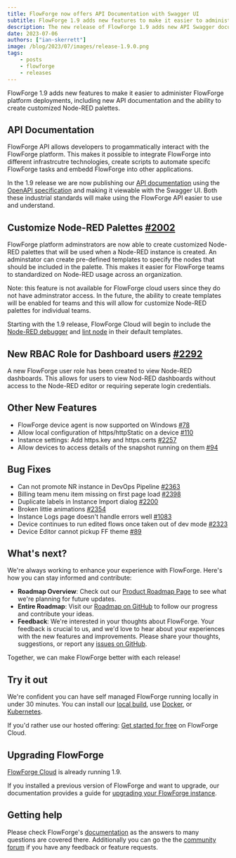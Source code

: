 ```yaml
---
title: FlowForge now offers API Documentation with Swagger UI
subtitle: FlowForge 1.9 adds new features to make it easier to administer FlowForge
description: The new release of FlowForge 1.9 adds new API Swagger documentation and the ability to customize Node-RED pallettes.
date: 2023-07-06 
authors: ["ian-skerrett"]
image: /blog/2023/07/images/release-1.9.0.png
tags:
    - posts
    - flowforge
    - releases
---
```


FlowForge 1.9 adds new features to make it easier to administer FlowForge platform deployments, including new API documentation and the ability to create customized Node-RED palettes.

<!--more-->

## API Documentation
FlowForge API allows developers to progammatically interact with the FlowForge platform. This makes it possible to integrate FlowForge into different infrastrcutre technologies, create scripts to automate specifc FlowForge tasks and embedd FlowForge into other applications.  

In the 1.9 release we are now publishing our [API documentation](https://flowforge.com/docs/api/) using the [OpenAPI specification](https://swagger.io/specification/) and making it viewable with the Swagger UI. Both these industrial standards will make using the FlowForge API easier to use and understand.


## Customize Node-RED Palettes  [#2002](https://github.com/flowforge/flowforge/issues/2002)

FlowForge platform adminstrators are now able to create customized Node-RED palettes that will be used when a Node-RED instance is created. An adminstator can create pre-defined templates to specify the nodes that should be included in the palette. This makes it easier for FlowForge teams to standardized on Node-RED usage across an organization.

Note: this feature is not available for FlowForge cloud users since they do not have adminstrator access. In the future, the ability to create templates will be enabled for teams and this will allow for customize Node-RED palettes for individual teams.

Starting with the 1.9 release, FlowForge Cloud will begin to include the [Node-RED debugger](https://flows.nodered.org/node/node-red-debugger) and [lint node](https://github.com/node-red/nrlint) in their default templates. 


## New RBAC Role for Dashboard users [#2292](https://github.com/flowforge/flowforge/issues/1924)
A new FlowForge user role has been created to view Node-RED dashboards. This allows for users to view Nod-RED dashboards without access to the Node-RED editor or requiring seperate login credentials.

## Other New Features

- FlowForge device agent is now supported on Windows [#78](https://github.com/flowforge/flowforge-device-agent/issues/78)
- Allow local configuration of https/httpStatic on a device [#110](https://github.com/flowforge/flowforge-device-agent/issues/110)
- Instance settings: Add https.key and https.certs [#2257](https://github.com/flowforge/flowforge/issues/2257)
- Allow devices to access details of the snapshot running on them [#94](https://github.com/flowforge/flowforge-device-agent/issues/94)


## Bug Fixes

- Can not promote NR instance in DevOps Pipeline  [#2363](https://github.com/flowforge/flowforge/issues/2363)
- Billing team menu item missing on first page load [#2398](https://github.com/flowforge/flowforge/issues/2398)
- Duplicate labels in Instance Import dialog [#2200](https://github.com/flowforge/flowforge/issues/2200)
- Broken littie animations [#2354](https://github.com/flowforge/flowforge/issues/2354)
- Instance Logs page doesn't handle errors well [#1083](https://github.com/flowforge/flowforge/issues/1083)
- Device continues to run edited flows once taken out of dev mode [#2323](https://github.com/flowforge/flowforge/issues/2323)
- Device Editor cannot pickup FF theme [#89](https://github.com/flowforge/flowforge-device-agent/issues/89)

## What's next?

We're always working to enhance your experience with FlowForge. Here's how you can stay informed and contribute:

- **Roadmap Overview**: Check out our [Product Roadmap Page](https://flowforge.com/product/roadmap/) to see what we're planning for future updates.
- **Entire Roadmap**: Visit our [Roadmap on GitHub](https://github.com/orgs/flowforge/projects/5) to follow our progress and contribute your ideas.
- **Feedback**: We're interested in your thoughts about FlowForge. Your feedback is crucial to us, and we'd love to hear about your experiences with the new features and improvements. Please share your thoughts, suggestions, or report any [issues on GitHub](https://github.com/flowforge/flowforge/issues/new/choose). 

Together, we can make FlowForge better with each release!

## Try it out

We're confident you can have self managed FlowForge running locally in under 30 minutes.
You can install our [local build](https://flowforge.com/docs/install/local/), use [Docker](https://flowforge.com/docs/install/docker/), or [Kubernetes](https://flowforge.com/docs/install/kubernetes/).

If you'd rather use our hosted offering: [Get started for free](https://app.flowforge.com/account/create) on FlowForge Cloud.

## Upgrading FlowForge

[FlowForge Cloud](https://app.flowforge.com) is already running 1.9.

If you installed a previous version of FlowForge and want to upgrade, our documentation provides a
guide for [upgrading your FlowForge instance](https://flowforge.com/docs/upgrade/).

## Getting help

Please check FlowForge's [documentation](https://flowforge.com/docs/) as the answers to many questions are covered there. Additionally you can go the the [community forum](https://community.flowforge.com) if you have
any feedback or feature requests.
